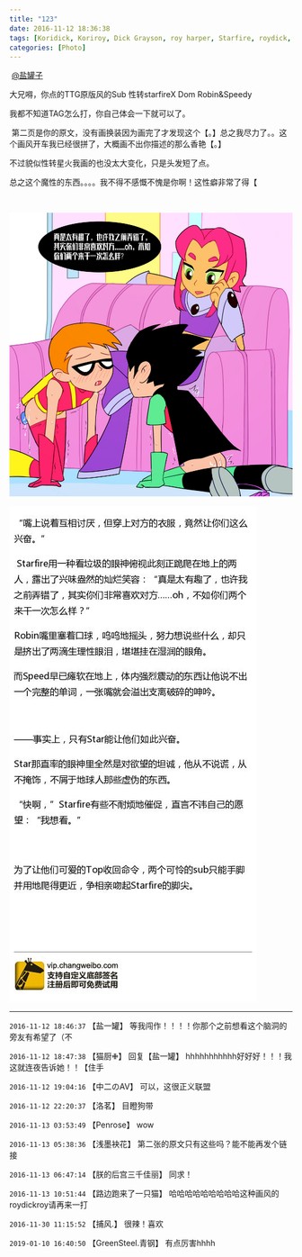 ```yaml
---
title: "123"
date: 2016-11-12 18:36:38
tags: [Koridick, Koriroy, Dick Grayson, roy harper, Starfire, roydick, dickroy]
categories: [Photo]
---
```


<p>&nbsp;<a target="_blank" loftermentionblogid="1559814" href="http://www.lofter.com/mentionredirect.do?blogId=1559814"  >@盐罐子</a>&nbsp;</p> 
<p>大兄嘚，你点的TTG原版风的Sub 性转starfireX Dom Robin&amp;Speedy</p> 
<p>我都不知道TAG怎么打，你自己体会一下就可以了。<br /></p> 
<p>&nbsp;第二页是你的原文，没有画换装因为画完了才发现这个【。】总之我尽力了。。这个画风开车我已经很拼了，大概画不出你描述的那么香艳【。】&nbsp;</p> 
<p>不过貌似性转星火我画的也没太大变化，只是头发短了点。<br /></p> 
<p>总之这个魔性的东西。。。。我不得不感慨不愧是你啊！这性癖非常了得【</p> 
<p><br /></p>

![](https://raw.githubusercontent.com/alicewish/meowchain247/master/img_cVZNdzJtQk9JV2VGUWU5WG9tNEhMR2NTb3VXTzZsd1ZBUi9uUmZjRjJQeXdlR29weVdyN0VBPT0.jpg)

![](https://raw.githubusercontent.com/alicewish/meowchain247/master/img_cVZNdzJtQk9JV2VGUWU5WG9tNEhMQ2N2eExGVDhiaWR4anI4SXdaajV4WTErdDVGcW95TXdRPT0.jpg)

---

`2016-11-12 18:46:37` 【盐一罐】 等我闯作！！！！你那个之前想看这个脑洞的旁友有希望了（不

`2016-11-12 18:47:38` 【猫厨✙】 回复【盐一罐】 hhhhhhhhhhh好好好！！！我这就连夜告诉她！！【住手

`2016-11-12 19:04:16` 【中二のAV】 可以，这很正义联盟

`2016-11-12 22:20:37` 【洛茗】 目瞪狗带

`2016-11-13 03:53:49` 【Penrose】 wow

`2016-11-13 05:38:36` 【浅墨袂花】 第二张的原文只有这些吗？能不能再发个链接

`2016-11-13 06:47:14` 【朕的后宫三千佳丽】 同求！

`2016-11-13 10:51:44` 【路边跑来了一只猫】 哈哈哈哈哈哈哈哈哈这种画风的roydickroy请再来一打

`2016-11-30 11:15:52` 【捕风.】 很辣！喜欢

`2019-01-10 16:40:50` 【GreenSteel.青钢】 有点厉害hhhh
